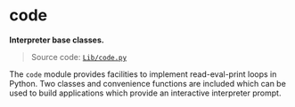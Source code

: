 # code

**Interpreter base classes.**

> Source code: [`Lib/code.py`](https://github.com/python/cpython/tree/3.12/Lib/code.py)

The `code` module provides facilities to implement read-eval-print loops in Python. Two classes and convenience functions are included which can be used to build applications which provide an interactive interpreter prompt.
